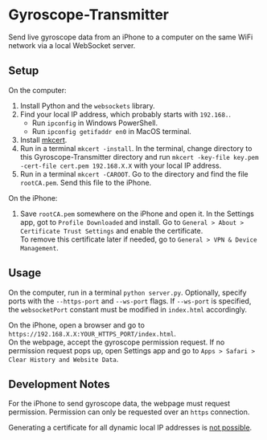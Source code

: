 # Gyroscope-Transmitter
Send live gyroscope data from an iPhone to a computer on the same WiFi network via a local WebSocket server.

## Setup
On the computer:
1. Install Python and the `websockets` library.
1. Find your local IP address, which probably starts with `192.168.`.
   * Run `ipconfig` in Windows PowerShell.
   * Run `ipconfig getifaddr en0` in MacOS terminal.
1. Install [mkcert](https://github.com/FiloSottile/mkcert).
1. Run in a terminal `mkcert -install`. In the terminal, change directory to this Gyroscope-Transmitter directory and run `mkcert -key-file key.pem -cert-file cert.pem 192.168.X.X` with your local IP address.
1. Run in a terminal `mkcert -CAROOT`. Go to the directory and find the file `rootCA.pem`. Send this file to the iPhone.

On the iPhone:
1. Save `rootCA.pem` somewhere on the iPhone and open it. In the Settings app, got to `Profile Downloaded` and install. Go to `General > About > Certificate Trust Settings` and enable the certificate.\
   To remove this certificate later if needed, go to `General > VPN & Device Management`.

## Usage
On the computer, run in a terminal `python server.py`. Optionally, specify ports with the `--https-port` and `--ws-port` flags. If `--ws-port` is specified, the `websocketPort` constant must be modified in `index.html` accordingly.

On the iPhone, open a browser and go to `https://192.168.X.X:YOUR_HTTPS_PORT/index.html`.\
On the webpage, accept the gyroscope permission request. If no permission request pops up, open Settings app and go to `Apps > Safari > Clear History and Website Data`.

## Development Notes
For the iPhone to send gyroscope data, the webpage must request permission. Permission can only be requested over an `https` connection.

Generating a certificate for all dynamic local IP addresses is [not possible](https://github.com/FiloSottile/mkcert/discussions/434).
